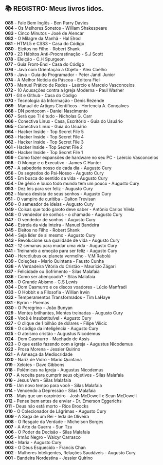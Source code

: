 ## :books: REGISTRO: Meus livros lidos.

**085** - Fale Bem Inglês - Ben Parry Davies</br>
**084** - Os Melhores Sonetos - William Shakespeare</br>
**083** - Cinco Minutos - José de Alencar</br>
**082** - O Milagre da Manhã - Hal Elrod</br>
**081** - HTML5 e CSS3 - Casa do Código</br>
**080** - Eleitos no Filho - Robert Shank</br>
**079** - 23 Hábitos Anti-Procrastinação - S.J Scott</br>
**078** - Eleição - C.H Spurgeon</br>
**077** - Guia Front-End - Casa do Código</br>
**076** - Java com Orientação a Objeto - Alex Coelho</br>
**075** - Java - Guia do Programador - Peter Jandl Junior</br>
**074** - A Melhor Notícia da Páscoa - Editora Fiel</br> 
**073** - Manuel Prático de Redes -  Laércio e Marcelo Vasconcelos</br>
**072** - 10 Acusações contra a Igreja Moderna - Paul Washer</br>
**071** - Git e Github - Casa do Código</br>
**070** - Tecnologia da Informação - Denis Rezende</br>
**069** - Manual de Artigos Científicos - Hortencia A. Gonçalves</br>
**068** - DN pontocom - Daniel Nascimento</br>
**067** - Será que TI é tudo - Nicholas G. Carr</br>
**066** - Conectiva Linux - Casa, Escritório - Guia do Usuário</br>
**065** - Conectiva Linux - Guia do Usuário</br>
**064** - Hacker Inside - Top Secret File 5</br>
**063** - Hacker Inside - Top Secret File 4</br>
**062** - Hacker Inside - Top Secret File 3</br>
**061** - Hacker Inside - Top Secret File 2</br>
**060** - Hacker Inside - Top Secret File 1</br>
**059** - Como fazer expansões de hardware no seu PC - Laércio Vasconcelos</br>
**058** - O Monge e o Executivo - James C.Hunter</br>
**057** - A sabedoria nosso de cada dia - Augusto Cury</br>
**056** - Os segredos do Pai-Nosso - Augusto Cury</br>
**055** - Em busca do sentido da vida - Augusto Cury</br>
**054** - De gênio e louco todo mundo tem um pouco - Augusto Cury</br>
**053** - Dez leis para ser feliz - Augusto Cury</br>
**052** - Nunca desista de seus sonhos - Augusto Cury</br> 
**051** - O vampiro de curitiba - Dalton Trevisan</br>
**050** - O semeador de ideias - Augusto Cury</br>
**049** - Coisas que todo garoto deve saber - Antônio Carlos Vilela</br>
**048** - O vendedor de sonhos - o chamado - Augusto Cury</br>
**047** - O vendedor de sonhos - Augusto Cury</br>
**046** - Estrela da vida inteira - Manuel Bandeira</br>
**045** - Eleitos no Filho - Robert Shank</br>
**044** - Seja lider de si mesmo - Augusto Cury</br>
**043** - Revolucione sua qualidade de vida - Augusto Cury</br>
**042** - 12 semanas para mudar uma vida - Augusto Cury</br>
**041** - Treinando a emoção para ser feliz - Augusto Cury</br>
**040** - Hercólubus ou planeta vermelho - V.M Rabolú</br>
**039** - Coleções - Mario Quintana - Fausto Cunha</br>
**038** - A Verdadeira Vitória do Cristão - Maurício Zágari</br>
**037** - Felicidade ou Sofrimento - Silas Malafaia</br>
**036** - Como ser abençoado? - Silas Malafaia</br>
**035** - O Grande Abismo - C.S Lewis</br>
**034** - Dom Casmurro e os discos voadores - Lúcio Manfradi</br>
**033** - O Hobbit e a Filosofia - Willian Irwin</br>
**032** - Temperamentos Transformados - Tim LaHaye</br>
**031** - Byron - Poemas</br>
**030** - O Peregrino - João Bunyan</br>
**029** - Mentes brilhantes, Mentes treinadas - Augusto Cury</br>
**028** - Você é Insubstituível - Augusto Cury</br>
**027** - O clique de 1 bilhão de dólares - Filipe Vilicic</br>
**026** - O código da inteligência - Augusto Cury</br>
**025** - O ateísmo cristão - Augustus Nicodemus</br>
**024** - Dom Casmurro - Machado de Assis</br>
**023** - O que estão fazendo com a igreja - Augustus Nicodemus</br>
**022** - Prosa Morena - Jessier Quirino</br>
**021** - A Ameaça da Mediocridade</br>
**020** - Nariz de Vidro - Mario Quintana</br>
**019** - Xelotes - Dave Gibbons</br>
**018** - Polêmicas na Igreja - Augustus Nicodemus</br>
**017** - A receita para cumprir seus objetivos - Silas Malafaia</br>
**016** - Jesus Vem - Silas Malafaia</br>
**015** - Um novo tempo para você - Silas Malafaia</br>
**014** - Vencendo a Depressão - Silas Malafaia</br>
**013** - Mais que um carpinteiro - Josh McDowell e Sean McDowell</br>
**012** - Pense bem antes de enviar - Dr. Emerson Eggerichs</br>
**011** - Deus não está morto - Rice Broocks</br>
**010** - O Colecionador de Lágrimas - Augusto Cury</br>
**009** - A Saga de um Rei - Ieda de Oliveira</br>
**008** - O Resgate da Verdade - Michelson Borges</br>
**007** - A Arte da Guerra - Sun Tzu</br>
**006** - O Poder da Decisão - Silas Malafaia</br>
**005** - Irmão Negro - Walcyr Carrasco</br>
**004** - Maria - Augusto Cury</br>
**003** - O Deus Esquecido - Francis Chan</br>
**002** - Mulheres Inteligentes, Relações Saudáveis - Augusto Cury</br>
**001** - Bandeira Nordestina - Jessier Quirino</br>
